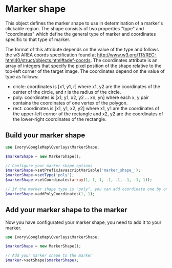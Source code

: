 # Marker shape

This object defines the marker shape to use in determination of a marker's clickable region.
The shape consists of two properties "type" and "coordinates" which define the general type of marker and coordinates
specific to that type of marker.

The format of this attribute depends on the value of the type and follows the w3 AREA coords specification found at
http://www.w3.org/TR/REC-html40/struct/objects.html#adef-coords. The coordinates attribute is an array of integers that
specify the pixel position of the shape relative to the top-left corner of the target image. The coordinates depend on
the value of type as follows:

 - circle: coordinates is [x1, y1, r] where x1, y2 are the coordinates of the center of the circle, and r is the radius
   of the circle.
 - poly: coordinates is [x1, y1, x2, y2 ... xn, yn] where each x, y pair contains the coordinates of one vertex of the
   polygon.
 - rect: coordinates is [x1, y1, x2, y2] where x1, y1 are the coordinates of the upper-left corner of the rectangle
   and x2, y2 are the coordinates of the lower-right coordinates of the rectangle.

## Build your marker shape

``` php
use Ivory\GoogleMap\Overlays\MarkerShape;

$markerShape = new MarkerShape();

// Configure your marker shape options
$markerShape->setPrefixJavascriptVariable('marker_shape_');
$markerShape->setType('poly');
$markerShape->setCoordinates(array(1, 1, 1, -1, -1, -1, -1, 1));

// If the marker shape type is "poly", you can add coordinate one by one
$markerShape->addPolyCoordinates(1, 1);
```

## Add your marker shape to the marker

Now you have configurated your marker shape, you need to add it to your marker.

``` php
use Ivory\GoogleMap\Overlays\MarkerShape;

$markerShape = new MarkerShape();

// Add your marker shape to the marker
$marker->setShape($markerShape);
```

